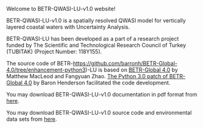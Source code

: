 
Welcome to BETR-QWASI-LU-v1.0 website!

BETR-QWASI-LU-v1.0 is a spatially resolved QWASI model for vertically layered coastal waters with Uncertainty Analysis.

BETR-QWASI-LU has been developed as a part of a research project funded by The Scientific and Technological Research Council of Turkey (TUBITAK) (Project Number: 118Y155).

The source code of BETR-https://github.com/barronh/BETR-Global-4.0/tree/enhancement-python3)-LU is based on [BETR-Global 4.0](https://github.com/BETR-Global/BETR-Global-4.0) by Matthew MacLeod and Fangyuan Zhao. [The Python 3.0 patch of BETR-Global 4.0](https://github.com/barronh/BETR-Global-4.0/tree/enhancement-python3) by Baron Henderson facilitated the code development.

You may download BETR-QWASI-LU-v1.0 documentation in pdf format from [here](https://github.com/rkgoktas/BETR-QWASI-LU-v1.0/files/8186243/BETR-QWASI-LU_documentation.pdf).

You may download BETR-QWASI-LU-v1.0 source code and environmental data sets from [here](https://github.com/rkgoktas/BETR-QWASI-LU-v1.0/tree/main). 


